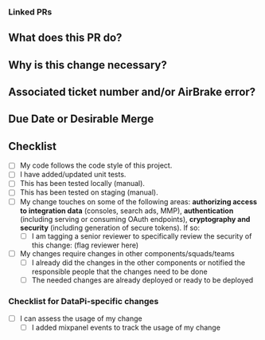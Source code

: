 <!--- Provide a general summary of your changes in the Title above -->
<!-- This is a template, feel free to remove unused sections or add information you think is needed -->

### Linked PRs
<!-- (Optional) Please list any related PRs here:
- PR #123 (Title and link)
- PR #456 (Title and link)
-->

## What does this PR do?
<!--- Describe your changes in detail. Explain the process which led you to decide to make the change as you did -->

<!--
**Before and After Screenshots:**
- **Before:** ![before](link-to-before-screenshot)
- **After:** ![after](link-to-after-screenshot)
-->

## Why is this change necessary?
<!-- (Optional) Describe the reasoning behind this change. Explain the motivation, the problem it addresses, or the benefits it provides.
This section helps reviewers understand the broader context and importance of the changes. -->

## Associated ticket number and/or AirBrake error?
<!--- If this has a related ticket/task, add it here -->
<!--- Also add any AirBrake errors that will be fixed by this -->

## Due Date or Desirable Merge
<!-- If you have an idea of the urgency of the PR or would like to inform the reviewers of when you would like to get answers -->
<!-- Be reasonable and keep in mind that people will not be obligated to answer in your time, but this can be helpful to prioritize reviews -->

<!-- ASAP -->
<!-- Not urgent -->
<!-- Next week -->
<!-- Specific date: [Specify Date] -->

## Checklist
<!--- Go over all the following points, and put an `x` in all the boxes that apply. -->
<!--- If one or more lines do not apply, use ~ to ~strikethrough~ the whole line -->
<!--- If you're unsure about any of these, don't hesitate to ask. We're here to help! -->
- [ ] My code follows the code style of this project.
- [ ] I have added/updated unit tests.
- [ ] This has been tested locally (manual).
- [ ] This has been tested on staging (manual).
- [ ] My change touches on some of the following areas: **authorizing access to integration data** (consoles, search ads, MMP), **authentication** (including serving or consuming OAuth endpoints), **cryptography and security** (including generation of secure tokens). If so:
  - [ ] I am tagging a senior reviewer to specifically review the security of this change: (flag reviewer here)
- [ ] My changes require changes in other components/squads/teams
  - [ ] I already did the changes in the other components or notified the responsible people that the changes need to be done
  - [ ] The needed changes are already deployed or ready to be deployed

### Checklist for DataPi-specific changes
- [ ] I can assess the usage of my change
  - [ ] I added mixpanel events to track the usage of my change
